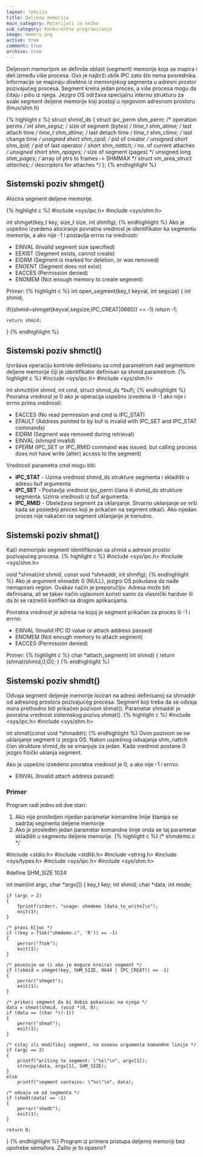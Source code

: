 ```yaml
---
layout: lekcija
title: Deljena memorija
main_category: Materijali za vežbe
sub_category: Konkurentno programiranje
image: memory.png
active: true
comment: true
archive: true
---
```


Deljenom memorijom se definiše oblast (segment) memorije koja se mapira i deli između više procesa. Ovo je najbrži oblik IPC zato što nema posrednika. Informacije se mapiraju direktno iz memorijskog segmenta u adresni prostor pozivajućeg procesa. Segment kreira jedan proces, a više procesa mogu da čitaju i pišu iz njega. Jezgro OS održava specijalnu internu strukturu za svaki segment deljene memorije koji postoji u njegovom adresnom prostoru (linux/shm.h)

{% highlight c %}
struct shmid_ds
{
  struct ipc_perm shm_perm; /* operation perms */
  int shm_segsz; /* size of segment (bytes) */
  time_t shm_atime; /* last attach time */
  time_t shm_dtime; /* last detach time */
  time_t shm_ctime; /* last change time */
  unsigned short shm_cpid; /* pid of creator */
  unsigned short shm_lpid; /* pid of last operator */
  short shm_nattch; /* no. of current attaches */
  unsigned short shm_npages; /* size of segment (pages) */
  unsigned long *shm_pages; /* array of ptrs to frames  ‐> SHMMAX */
  struct vm_area_struct *attaches; /* descriptors for attaches */
};
{% endhighlight %}

## Sistemski poziv shmget()

Alocira segment deljene memorije.

{% highlight c %}
#include <sys/ipc.h>
#include <sys/shm.h>

int shmget(key_t key, size_t size, int shmflg);
{% endhighlight %}
Ako je uspešno izvedeno alociranje povratna vrednost je identifikator ka segmentu memorije, a ako nije -1 i postavlja errno na vrednosti:

* EINVAL (Invalid segment size specified)
* EEXIST (Segment exists, cannot create)
* EIDRM (Segment is marked for deletion, or was removed)
* ENOENT (Segment does not exist)
* EACCES (Permission denied)
* ENOMEM (Not enough memory to create segment)

Primer:
{% highlight c %}
int open_segment(key_t keyval, int segsize)
{
  int shmid;

  if((shmid=shmget(keyval,segsize,IPC_CREAT|0660)) == ‐1)
    return ‐1;

    return shmid;
}
{% endhighlight %}

## Sistemski poziv shmctl()

Izvršava operaciju kontrole definisanu sa cmd parametrom nad segmentom deljene memorije čiji je identifikator definisan sa shmid parametrom.
{% highlight c %}
#include <sys/ipc.h>
#include <sys/shm.h>

int shmctl(int shmid, int cmd, struct shmid_ds *buf);
{% endhighlight %}
Povratna vrednost je 0 ako je operacija uspešno izvedena ili -1 ako nije i errno prima vrednosti:

* EACCES (No read permission and cmd is IPC_STAT)
* EFAULT (Address pointed to by buf is invalid with IPC_SET and IPC_STAT commands)
* EIDRM (Segment was removed during retrieval)
* EINVAL (shmqid invalid)
* EPERM (IPC_SET or IPC_RMID command was issued, but calling process does not have write (alter) access to the segment)

Vrednosti parametra cmd mogu biti:

* **IPC_STAT** - Uzima vrednost shmid_ds strukture segmenta i skladišti u adresu buf argumenta
* **IPC_SET** - Postavlja vrednost ipc_perm člana ili shmid_ds strukture segmenta. Uzima vrednosti iz buf argumenta.
* **IPC_RMID** - Obeležava segment za uklanjanje. Stvarno uklanjanje se vrši kada se poslednji proces koji je prikačen na segment otkači. Ako nijedan proces nije nakačen na segment uklanjanje je trenutno.

## Sistemski poziv shmat()

Kači memorijski segment identifikovan sa shmid u adresni prostor pozivajućeg procesa.
{% highlight c %}
#include <sys/ipc.h>
#include <sys/shm.h>

void *shmat(int shmid, const void *shmaddr, int shmflg);
{% endhighlight %}
Ako je argument shmaddr 0 (NULL), jezgro OS pokušava da nađe nemapirani region. Ovakav način je preporučljiv. Adresa može biti definisana, ali se takav način uglavnom koristi samo za vlasnički hardver ili da bi se razrešili konflikti sa drugim aplikacijama.

Povratna vrednost je adresa na kojoj je segment prikačen za proces ili -1 i errno:

* EINVAL (Invalid IPC ID value or attach address passed)
* ENOMEM (Not enough memory to attach segment)
* EACCES (Permission denied)

Primer:
{% highlight c %}
char *attach_segment( int shmid)
{
  return (shmat(shmid,0,0));
}
{% endhighlight %}

## Sistemski poziv shmdt()

Odvaja segment deljenje memorije lociran na adresi definisanoj sa shmaddr od adresnog prostora pozivajućeg procesa. Segment koji treba da se odvaja mora prethodno biti prikačen pozivom shmat(). Parametar shmaddr je povratna vrednost sistemskog poziva shmat().
{% highlight c %}
#include <sys/ipc.h>
#include <sys/shm.h>

int shmdt(const void *shmaddr);
{% endhighlight %}
Ovim pozivom se ne uklanjanje segment iz jezgra OS. Nakon uspešnog odvajanja shm_nattch član strukture shmid_ds se smanjuje za jedan. Kada vrednost postane 0 jezgro fizički uklanja segment.

Ako je uspešno izvedeno povratna vrednost je 0, a ako nije -1 i errno:

* EINVAL (Invalid attach address passed)

### Primer

Program radi jednu od dve stari:

1. Ako nije prosledjen nijedan parametar komandne linije štampa se sadržaj segmenta deljene memorije
2. Ako je prosleđen jedan parametar komandne linije onda se taj parametar skladišti u segmentu deljene memorije.
{% highlight c %}
/* shmdemo.c */

#include <stdio.h>
#include <stdlib.h>
#include <string.h>
#include <sys/types.h>
#include <sys/ipc.h>
#include <sys/shm.h>

#define SHM_SIZE 1024

int main(int argc, char *argv[])
{
    key_t key;
    int shmid;
    char *data;
    int mode;

    if (argc > 2)
    {
        fprintf(stderr, "usage: shmdemo [data_to_write]\n");
        exit(1);
    }

    /* pravi kljuc */
    if ((key = ftok("shmdemo.c", 'R')) == -1)
    {
        perror("ftok");
        exit(1);
    }

    /* povezuje se (i ako je moguce kreira) segment */
    if ((shmid = shmget(key, SHM_SIZE, 0644 | IPC_CREAT)) == -1)
    {
        perror("shmget");
        exit(1);
    }

    /* prikaci segment da bi dobio pokazivac na njega */
    data = shmat(shmid, (void *)0, 0);
    if (data == (char *)(-1))
    {
        perror("shmat");
        exit(1);
    }

    /* citaj ili modifikuj segment, na osnovu argumenta komandne linije */
    if (argc == 2)
    {
        printf("writing to segment: \"%s\"\n", argv[1]);
        strncpy(data, argv[1], SHM_SIZE);
    }
    else
        printf("segment contains: \"%s\"\n", data);

    /* odvaja se od segmenta */
    if (shmdt(data) == -1)
    {
        perror("shmdt");
        exit(1);
    }

    return 0;
}
{% endhighlight %}
Program iz primera pristupa deljenoj memoriji bez upotrebe semafora. Zašto je to opasno?
